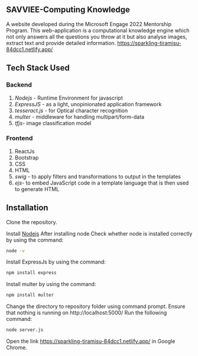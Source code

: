 ## SAVVIEE-Computing Knowledge
A website developed during the Microsoft Engage 2022 Mentorship Program. This web-application is a computational knowledge engine which not only answers all the questions you throw at it but also analyse images, extract text and provide detailed information.
https://sparkling-tiramisu-84dcc1.netlify.app/
## Tech Stack Used
### Backend
1. *Nodejs* - Runtime Environment for javascript
2. *ExpressJS* - as a light, unopinionated application framework 
3. *tesseract.js* - for Optical character recognition
4. *multer* - middleware for handling multipart/form-data 
5. *tfjs*- image classification model

### Frontend
1. ReactJs
2. Bootstrap
3. CSS
4. HTML
5. *swig* - to apply filters and transformations to output in the templates
6. *ejs*- to embed JavaScript code in a template language that is then used to generate HTML

## Installation
Clone the repository. 

 Install [Nodejs](https://nodejs.org/en/download/)
 After installing node 
 Check whether node is installed correctly by using the command:
```bash
node -v
```

Install ExpressJs by using the command:

```bash
npm install express
```
Install multer by using the command:
```bash
npm install multer
```
Change the directory to repository folder using command prompt.
Ensure that nothing is running on http://localhost:5000/
 Run the following command:
 ```bash
node server.js
```
Open the link https://sparkling-tiramisu-84dcc1.netlify.app/ in Google Chrome.
